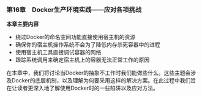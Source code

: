 ### 第16章　Docker生产环境实践——应对各项挑战

**本章主要内容**

+ 绕过Docker的命名空间功能直接使用宿主机的资源
+ 确保你的宿主机操作系统不会为了降低内存杀死容器中的进程
+ 使用宿主机工具直接调试容器的网络
+ 跟踪系统调用来确定宿主机上的容器无法正常工作的原因

在本章中，我们将讨论当Docker的抽象不工作时我们能做些什么。这些主题会涉及Docker的底层机制，以及理解为何要采用这样的解决方案。在此过程中我们旨在让读者更深入地了解使用Docker时的一些陷阱以及应对方法。

